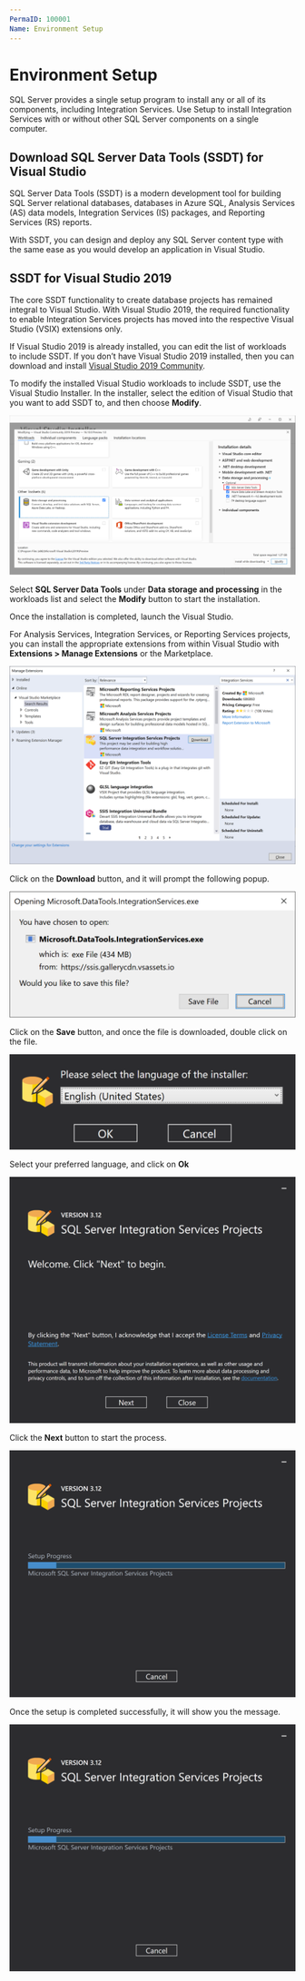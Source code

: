 ```yaml
---
PermaID: 100001
Name: Environment Setup
---
```


# Environment Setup

SQL Server provides a single setup program to install any or all of its components, including Integration Services. Use Setup to install Integration Services with or without other SQL Server components on a single computer.

## Download SQL Server Data Tools (SSDT) for Visual Studio

SQL Server Data Tools (SSDT) is a modern development tool for building SQL Server relational databases, databases in Azure SQL, Analysis Services (AS) data models, Integration Services (IS) packages, and Reporting Services (RS) reports. 

With SSDT, you can design and deploy any SQL Server content type with the same ease as you would develop an application in Visual Studio.

## SSDT for Visual Studio 2019

The core SSDT functionality to create database projects has remained integral to Visual Studio. With Visual Studio 2019, the required functionality to enable Integration Services projects has moved into the respective Visual Studio (VSIX) extensions only.

If Visual Studio 2019 is already installed, you can edit the list of workloads to include SSDT. If you don’t have Visual Studio 2019 installed, then you can download and install [Visual Studio 2019 Community](https://visualstudio.microsoft.com/downloads/).

To modify the installed Visual Studio workloads to include SSDT, use the Visual Studio Installer. In the installer, select the edition of Visual Studio that you want to add SSDT to, and then choose **Modify**.

<img src="images/setup-3.png" alt="Workload">

Select **SQL Server Data Tools** under **Data storage and processing** in the workloads list and select the **Modify** button to start the installation.

Once the installation is completed, launch the Visual Studio.

For Analysis Services, Integration Services, or Reporting Services projects, you can install the appropriate extensions from within Visual Studio with **Extensions > Manage Extensions** or the Marketplace.

<img src="images/setup-4.png" alt="Install IS Extension">

Click on the **Download** button, and it will prompt the following popup.

<img src="images/setup-5.png" alt="IS Extension Popup">

Click on the **Save** button, and once the file is downloaded, double click on the file.

<img src="images/setup-6.png" alt="Select Language">

Select your preferred language, and click on **Ok**

<img src="images/setup-7.png" alt="SSIS Projects">

Click the **Next** button to start the process.

<img src="images/setup-8.png" alt="SSIS Projects Setup">

Once the setup is completed successfully, it will show you the message.

<img src="images/setup-8.png" alt="SSIS Projects Setup Completed.">
